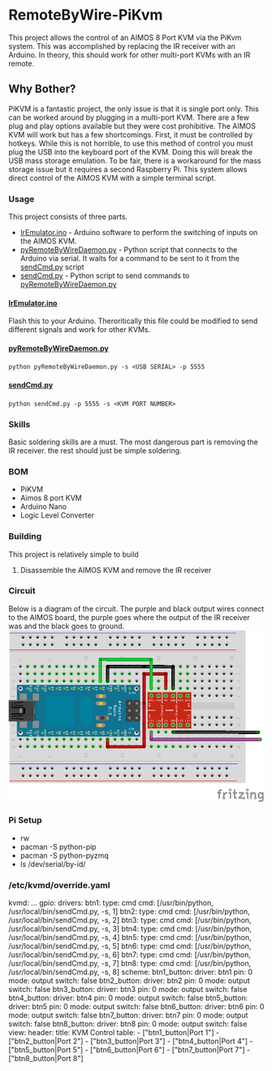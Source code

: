 

# RemoteByWire-PiKvm
This project allows the control of an AIMOS 8 Port KVM via the PiKvm system. This was accomplished by replacing the IR receiver with an Arduino. In theory, this should work for other multi-port KVMs with an IR remote.

## Why Bother?
PiKVM is a fantastic project, the only issue is that it is single port only. This can be worked around by plugging in a multi-port KVM. There are a few plug and play options available but they were cost prohibitive. The AIMOS KVM will work but has a few shortcomings. First, it must be controlled by hotkeys. While this is not horrible, to use this method of control you must plug the USB into the keyboard port of the KVM. Doing this will break the USB mass storage emulation. To be fair, there is a workaround for the mass storage issue but it requires a second Raspberry Pi. This system allows direct control of the AIMOS KVM with a simple terminal script.

### Usage
This project consists of three parts.

 - [IrEmulator.ino](https://github.com/Syco54645/RemoteByWire-PiKvm/blob/main/IrEmulator/IrEmulator.ino) - Arduino software to perform the switching of inputs on the AIMOS KVM.
 - [pyRemoteByWireDaemon.py](https://github.com/Syco54645/RemoteByWire-PiKvm/blob/main/pyRemoteByWireDaemon.py "pyRemoteByWireDaemon.py") - Python script that connects to the Arduino via serial. It waits for a command to be sent to it from the [sendCmd.py](https://github.com/Syco54645/RemoteByWire-PiKvm/blob/main/sendCmd.py "sendCmd.py") script
 - [sendCmd.py](https://github.com/Syco54645/RemoteByWire-PiKvm/blob/main/sendCmd.py "sendCmd.py") - Python script to send commands to [pyRemoteByWireDaemon.py](https://github.com/Syco54645/RemoteByWire-PiKvm/blob/main/pyRemoteByWireDaemon.py "pyRemoteByWireDaemon.py")

#### [IrEmulator.ino](https://github.com/Syco54645/RemoteByWire-PiKvm/blob/main/IrEmulator/IrEmulator.ino)
Flash this to your Arduino. Theroritically this file could be modified to send different signals and work for other KVMs.

#### [pyRemoteByWireDaemon.py](https://github.com/Syco54645/RemoteByWire-PiKvm/blob/main/pyRemoteByWireDaemon.py "pyRemoteByWireDaemon.py")
`python pyRemoteByWireDaemon.py -s <USB SERIAL> -p 5555`

#### [sendCmd.py](https://github.com/Syco54645/RemoteByWire-PiKvm/blob/main/sendCmd.py "sendCmd.py")
`python sendCmd.py -p 5555 -s <KVM PORT NUMBER> `

### Skills
Basic soldering skills are a must. The most dangerous part is removing the IR receiver. the rest should just be simple soldering.

### BOM
 - PiKVM
 - Aimos 8 port KVM
 - Arduino Nano
 - Logic Level Converter

### Building
This project is relatively simple to build
 1. Disassemble the AIMOS KVM and remove the IR receiver

### Circuit
Below is a diagram of the circuit. The purple and black output wires connect to the AIMOS board, the purple goes where the output of the IR receiver was and the black goes to ground.
![RemoteByWire-PiKvm Circuit](https://raw.githubusercontent.com/Syco54645/RemoteByWire-PiKvm/main/RemoteByWire-PiKvm_bb.png)

### Pi Setup
 - rw
 - pacman -S python-pip
 - pacman -S python-pyzmq
 - ls /dev/serial/by-id/

### /etc/kvmd/override.yaml
kvmd:
    ...
    gpio:
        drivers:
            btn1:
                type: cmd
                cmd: [/usr/bin/python, /usr/local/bin/sendCmd.py, -s, 1]
            btn2:
                type: cmd
                cmd: [/usr/bin/python, /usr/local/bin/sendCmd.py, -s, 2]
            btn3:
                type: cmd
                cmd: [/usr/bin/python, /usr/local/bin/sendCmd.py, -s, 3]
            btn4:
                type: cmd
                cmd: [/usr/bin/python, /usr/local/bin/sendCmd.py, -s, 4]
            btn5:
                type: cmd
                cmd: [/usr/bin/python, /usr/local/bin/sendCmd.py, -s, 5]
            btn6:
                type: cmd
                cmd: [/usr/bin/python, /usr/local/bin/sendCmd.py, -s, 6]
            btn7:
                type: cmd
                cmd: [/usr/bin/python, /usr/local/bin/sendCmd.py, -s, 7]
            btn8:
                type: cmd
                cmd: [/usr/bin/python, /usr/local/bin/sendCmd.py, -s, 8]
        scheme:
            btn1_button:
                driver: btn1
                pin: 0
                mode: output
                switch: false
            btn2_button:
                driver: btn2
                pin: 0
                mode: output
                switch: false
            btn3_button:
                driver: btn3
                pin: 0
                mode: output
                switch: false
            btn4_button:
                driver: btn4
                pin: 0
                mode: output
                switch: false
            btn5_button:
                driver: btn5
                pin: 0
                mode: output
                switch: false
            btn6_button:
                driver: btn6
                pin: 0
                mode: output
                switch: false
            btn7_button:
                driver: btn7
                pin: 0
                mode: output
                switch: false
            btn8_button:
                driver: btn8
                pin: 0
                mode: output
                switch: false
        view:
            header:
                title: KVM Control
            table:
                 - ["btn1_button|Port 1"]
                 - ["btn2_button|Port 2"]
                 - ["btn3_button|Port 3"]
                 - ["btn4_button|Port 4"]
                 - ["btn5_button|Port 5"]
                 - ["btn6_button|Port 6"]
                 - ["btn7_button|Port 7"]
                 - ["btn8_button|Port 8"]

